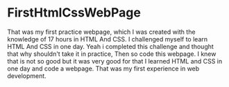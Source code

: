 # FirstHtmlCssWebPage
That was my first practice webpage, which I was created with the knowledge of 17 hours in HTML And CSS. I challenged myself to learn HTML And CSS in one day. Yeah i completed this challenge and thought that why shouldn't take it in practice, Then so code this webpage. I knew that is not so good but it was very good for that I learned HTML and CSS in one day and code a webpage. That was my first experience in web development.
